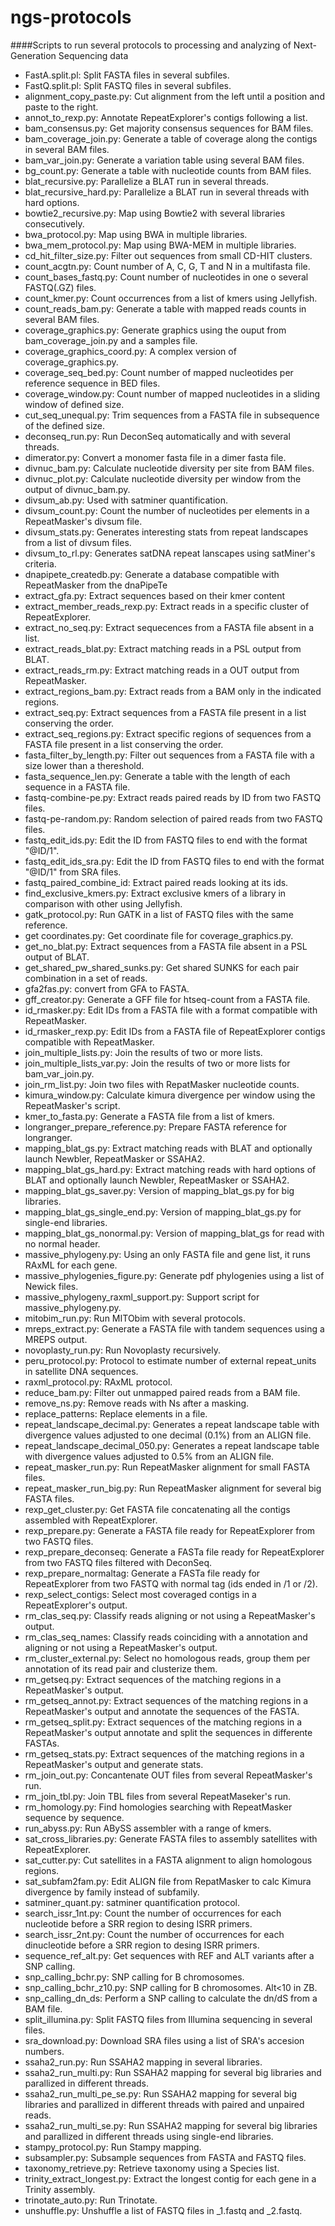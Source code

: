ngs-protocols
=============

####Scripts to run several protocols to processing and analyzing of Next-Generation Sequencing data

* FastA.split.pl: Split FASTA files in several subfiles.
* FastQ.split.pl: Split FASTQ files in several subfiles.
* alignment_copy_paste.py: Cut alignment from the left until a position and paste to the right. 
* annot_to_rexp.py: Annotate RepeatExplorer's contigs following a list.
* bam_consensus.py: Get majority consensus sequences for BAM files.
* bam_coverage_join.py: Generate a table of coverage along the contigs in several BAM files.
* bam_var_join.py: Generate a variation table using several BAM files.
* bg_count.py: Generate a table with nucleotide counts from BAM files.
* blat_recursive.py: Parallelize a BLAT run in several threads.
* blat_recursive_hard.py: Parallelize a BLAT run in several threads with hard options.
* bowtie2_recursive.py: Map using Bowtie2 with several libraries consecutively.
* bwa_protocol.py: Map using BWA in multiple libraries.
* bwa_mem_protocol.py: Map using BWA-MEM in multiple libraries.
* cd_hit_filter_size.py: Filter out sequences from small CD-HIT clusters.
* count_acgtn.py: Count number of A, C, G, T and N in a multifasta file.
* count_bases_fastq.py: Count number of nucleotides in one o several FASTQ(.GZ) files.
* count_kmer.py: Count occurrences from a list of kmers using Jellyfish.
* count_reads_bam.py: Generate a table with mapped reads counts in several BAM files.
* coverage_graphics.py: Generate graphics using the ouput from bam_coverage_join.py and a samples file.
* coverage_graphics_coord.py: A complex version of coverage_graphics.py.
* coverage_seq_bed.py: Count number of mapped nucleotides per reference sequence in BED files.
* coverage_window.py: Count number of mapped nucleotides in a sliding window of defined size.
* cut_seq_unequal.py: Trim sequences from a FASTA file in subsequence of the defined size.
* deconseq_run.py: Run DeconSeq automatically and with several threads.
* dimerator.py: Convert a monomer fasta file in a dimer fasta file.
* divnuc_bam.py: Calculate nucleotide diversity per site from BAM files.
* divnuc_plot.py: Calculate nucleotide diversity per window from the output of divnuc_bam.py.
* divsum_ab.py: Used with satminer quantification.
* divsum_count.py: Count the number of nucleotides per elements in a RepeatMasker's divsum file.
* divsum_stats.py: Generates interesting stats from repeat landscapes from a list of divsum files.
* divsum_to_rl.py: Generates satDNA repeat lanscapes using satMiner's criteria.
* dnapipete_createdb.py: Generate a database compatible with RepeatMasker from the dnaPipeTe
* extract_gfa.py: Extract sequences based on their kmer content
* extract_member_reads_rexp.py: Extract reads in a specific cluster of RepeatExplorer.
* extract_no_seq.py: Extract sequecences from a FASTA file absent in a list.
* extract_reads_blat.py: Extract matching reads in a PSL output from BLAT.
* extract_reads_rm.py: Extract matching reads in a OUT output from RepeatMasker.
* extract_regions_bam.py: Extract reads from a BAM only in the indicated regions.
* extract_seq.py: Extract sequences from a FASTA file present in a list conserving the order.
* extract_seq_regions.py: Extract specific regions of sequences from a FASTA file present in a list conserving the order.
* fasta_filter_by_length.py: Filter out sequences from a FASTA file with a size lower than a thereshold.
* fasta_sequence_len.py: Generate a table with the length of each sequence in a FASTA file.
* fastq-combine-pe.py: Extract reads paired reads by ID from two FASTQ files.
* fastq-pe-random.py: Random selection of paired reads from two FASTQ files.
* fastq_edit_ids.py: Edit the ID from FASTQ files to end with the format "@ID/1".
* fastq_edit_ids_sra.py: Edit the ID from FASTQ files to end with the format "@ID/1" from SRA files.
* fastq_paired_combine_id: Extract paired reads looking at its ids.
* find_exclusive_kmers.py: Extract exclusive kmers of a library in comparison with other using Jellyfish.
* gatk_protocol.py: Run GATK in a list of FASTQ files with the same reference.
* get coordinates.py: Get coordinate file for coverage_graphics.py.
* get_no_blat.py: Extract sequences from a FASTA file absent in a PSL output of BLAT.
* get_shared_pw_shared_sunks.py: Get shared SUNKS for each pair combination in a set of reads.
* gfa2fas.py: convert from GFA to FASTA.
* gff_creator.py: Generate a GFF file for htseq-count from a FASTA file.
* id_rmasker.py: Edit IDs from a FASTA file with a format compatible with RepeatMasker.
* id_rmasker_rexp.py: Edit IDs from a FASTA file of RepeatExplorer contigs compatible with RepeatMasker.
* join_multiple_lists.py: Join the results of two or more lists.
* join_multiple_lists_var.py: Join the results of two or more lists for bam_var_join.py.
* join_rm_list.py: Join two files with RepatMasker nucleotide counts.
* kimura_window.py: Calculate kimura divergence per window using the RepeatMasker's script.
* kmer_to_fasta.py: Generate a FASTA file from a list of kmers.
* longranger_prepare_reference.py: Prepare FASTA reference for longranger.
* mapping_blat_gs.py: Extract matching reads with BLAT and optionally launch Newbler, RepeatMasker or SSAHA2.
* mapping_blat_gs_hard.py: Extract matching reads with hard options of BLAT and optionally launch Newbler, RepeatMasker or SSAHA2.
* mapping_blat_gs_saver.py: Version of mapping_blat_gs.py for big libraries.
* mapping_blat_gs_single_end.py: Version of mapping_blat_gs.py for single-end libraries.
* mapping_blat_gs_nonormal.py: Version of mapping_blat_gs for read with no normal header.
* massive_phylogeny.py: Using an only FASTA file and gene list, it runs RAxML for each gene. 
* massive_phylogenies_figure.py: Generate pdf phylogenies using a list of Newick files. 
* massive_phylogeny_raxml_support.py: Support script for massive_phylogeny.py.
* mitobim_run.py: Run MITObim with several protocols.
* mreps_extract.py: Generate a FASTA file with tandem sequences using a MREPS output.
* novoplasty_run.py: Run Novoplasty recursively.
* peru_protocol.py: Protocol to estimate number of external repeat_units in satellite DNA sequences.
* raxml_protocol.py: RAxML protocol.
* reduce_bam.py: Filter out unmapped paired reads from a BAM file.
* remove_ns.py: Remove reads with Ns after a masking.
* replace_patterns: Replace elements in a file.
* repeat_landscape_decimal.py: Generates a repeat landscape table with divergence values adjusted to one decimal (0.1%) from an ALIGN file. 
* repeat_landscape_decimal_050.py: Generates a repeat landscape table with divergence values adjusted to 0.5% from an ALIGN file. 
* repeat_masker_run.py: Run RepeatMasker alignment for small FASTA files.
* repeat_masker_run_big.py: Run RepeatMasker alignment for several big FASTA files.
* rexp_get_cluster.py: Get FASTA file concatenating all the contigs assembled with RepeatExplorer.
* rexp_prepare.py: Generate a FASTA file ready for RepeatExplorer from two FASTQ files.
* rexp_prepare_deconseq: Generate a FASTa file ready for RepeatExplorer from two FASTQ files filtered with DeconSeq.
* rexp_prepare_normaltag: Generate a FASTa file ready for RepeatExplorer from two FASTQ with normal tag (ids ended in /1 or /2).
* rexp_select_contigs: Select most coveraged contigs in a RepeatExplorer's output.
* rm_clas_seq.py: Classify reads aligning or not using a RepeatMasker's output.
* rm_clas_seq_names: Classify reads coinciding with a annotation and aligning or not using a RepeatMasker's output.
* rm_cluster_external.py: Select no homologous reads, group them per annotation of its read pair and clusterize them.
* rm_getseq.py: Extract sequences of the matching regions in a RepeatMasker's output.
* rm_getseq_annot.py: Extract sequences of the matching regions in a RepeatMasker's output and annotate the sequences of the FASTA.
* rm_getseq_split.py: Extract sequences of the matching regions in a RepeatMasker's output annotate and split the sequences in differente FASTAs.
* rm_getseq_stats.py: Extract sequences of the matching regions in a RepeatMasker's output and generate stats.
* rm_join_out.py: Concantenate OUT files from several RepeatMasker's run.
* rm_join_tbl.py: Join TBL files from several RepeatMaseker's run.
* rm_homology.py: Find homologies searching with RepeatMasker sequence by sequence.
* run_abyss.py: Run ABySS assembler with a range of kmers.
* sat_cross_libraries.py: Generate FASTA files to assembly satellites with RepeatExplorer.
* sat_cutter.py: Cut satellites in a FASTA alignment to align homologous regions.
* sat_subfam2fam.py: Edit ALIGN file from RepatMasker to calc Kimura divergence by family instead of subfamily.
* satminer_quant.py: satminer quantification protocol.
* search_issr_1nt.py: Count the number of occurrences for each nucleotide before a SRR region to desing ISRR primers.
* search_issr_2nt.py: Count the number of occurrences for each dinucleotide before a SRR region to desing ISRR primers.
* sequence_ref_alt.py: Get sequences with REF and ALT variants after a SNP calling.
* snp_calling_bchr.py: SNP calling for B chromosomes.
* snp_calling_bchr_z10.py: SNP calling for B chromosomes. Alt<10 in ZB.
* snp_calling_dn_ds: Perform a SNP calling to calculate the dn/dS from a BAM file.
* split_illumina.py: Split FASTQ files from Illumina sequencing in several files.
* sra_download.py: Download SRA files using a list of SRA's accesion numbers.
* ssaha2_run.py: Run SSAHA2 mapping in several libraries.
* ssaha2_run_multi.py: Run SSAHA2 mapping for several big libraries and parallized in different threads.
* ssaha2_run_multi_pe_se.py: Run SSAHA2 mapping for several big libraries and parallized in different threads with paired and unpaired reads.
* ssaha2_run_multi_se.py: Run SSAHA2 mapping for several big libraries and parallized in different threads using single-end libraries.
* stampy_protocol.py: Run Stampy mapping.
* subsampler.py: Subsample sequences from FASTA and FASTQ files.
* taxonomy_retrieve.py: Retrieve taxonomy using a Species list.
* trinity_extract_longest.py: Extract the longest contig for each gene in a Trinity assembly.
* trinotate_auto.py: Run Trinotate.
* unshuffle.py: Unshuffle a list of FASTQ files in _1.fastq and _2.fastq.
